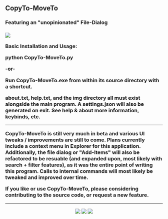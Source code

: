 <p align="center">
    <h2>CopyTo-MoveTo</h2>
    <h3>Featuring an "unopinionated" File-Dialog<h3>
    <img src="https://i.imgur.com/wyWh3B4.jpg?2">
</p>

<strong>Basic Installation and Usage:</strong>

python CopyTo-MoveTo.py 

<strong>-or-</strong>

Run CopyTo-MoveTo.exe from within its source directory with a shortcut.

about.txt, help.txt, and the img directory all must exist alongside the main program. A settings.json will also be generated on exit. See help & about more information, keybinds, etc.
<hr>
CopyTo-MoveTo is still very much in beta and various UI tweaks / improvements are still to come. Plans currently include a context menu in Explorer for this application. Additionally, the file dialog or "Add-Items" will also be refactored to be resuable (and expanded upon, most likely with search + filter features), as it was the entire point of writing this program. Calls to internal commands will most likely be tweaked and improved over time.

If you like or use CopyTo-MoveTo, please considering contributing to the source code, or request a new feature.
<hr>
<p align="center">
    <img src="https://i.imgur.com/MVXhTZD.png">
    <img src="https://i.imgur.com/1X8c48Y.png">
    <img src="https://i.imgur.com/XLXe8Nc.png">
</p>

